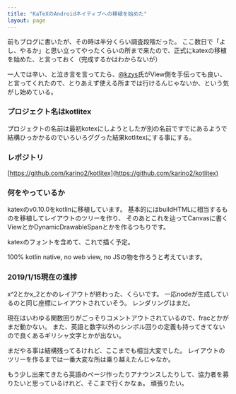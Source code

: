 ```yaml
---
title: "KaTeXのAndroidネイティブへの移植を始めた"
layout: page	
---
```


前もブログに書いたが、その時は半分くらい調査段階だった。
ここ数日で「よし、やるか」と思い立ってやったくらいの所まで来たので、正式にkatexの移植を始めた、と言っておく（完成するかはわからないが）

一人では辛い、と泣き言を言ってたら、[@kzys](https://twitter.com/kzys)氏がView側を手伝っても良い、と言ってくれたので、とりあえず使える所までは行けるんじゃないか、という気がし始めている。

### プロジェクト名はkotlitex

プロジェクトの名前は最初kotexにしようとしたが別の名前ですでにあるようで結構ひっかかるのでいろいろググった結果kotlitexにする事にする。

### レポジトリ

[https://github.com/karino2/kotlitex](https://github.com/karino2/kotlitex)

### 何をやっているか

katexのv0.10.0をkotlinに移植しています。
基本的にはbuildHTMLに相当するものを移植してレイアウトのツリーを作り、
そのあとこれを辿ってCanvasに書くViewとかDynamicDrawableSpanとかを作るつもりです。

katexのフォントを含めて、これで描く予定。

100% kotlin native, no web view, no JSの物を作ろうと考えています。

### 2019/1/15現在の進捗

x^2とかx_2とかのレイアウトが終わった、くらいです。
一応nodeが生成しているのと同じ座標にレイアウトされていそう。 
レンダリングはまだ。

現在はいわゆる関数回りがごっそりコメントアウトされているので、fracとかがまだ動かない。
また、英語と数字以外のシンボル回りの定義も持ってきてないので良くあるギリシャ文字とかが出ない。

まだやる事は結構残ってるけれど、ここまでも相当大変でした。
レイアウトのツリーを作るまでは一番大変な所は乗り越えたんじゃなか。

もう少し出来てきたら英語のページ作ったりアナウンスしたりして、協力者を募りたいと思っているけれど、そこまで行くかなぁ。
頑張りたい。

